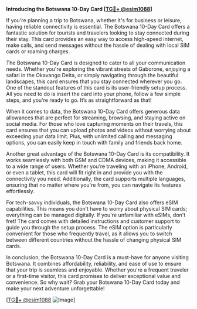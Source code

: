 **Introducing the Botswana 10-Day Card [[TG💪+ @esim1088](https://t.me/s/esim1088)]**

If you're planning a trip to Botswana, whether it's for business or leisure, having reliable connectivity is essential. The Botswana 10-Day Card offers a fantastic solution for tourists and travelers looking to stay connected during their stay. This card provides an easy way to access high-speed internet, make calls, and send messages without the hassle of dealing with local SIM cards or roaming charges.

The Botswana 10-Day Card is designed to cater to all your communication needs. Whether you're exploring the vibrant streets of Gaborone, enjoying a safari in the Okavango Delta, or simply navigating through the beautiful landscapes, this card ensures that you stay connected wherever you go. One of the standout features of this card is its user-friendly setup process. All you need to do is insert the card into your phone, follow a few simple steps, and you're ready to go. It’s as straightforward as that!

When it comes to data, the Botswana 10-Day Card offers generous data allowances that are perfect for streaming, browsing, and staying active on social media. For those who love capturing moments on their travels, this card ensures that you can upload photos and videos without worrying about exceeding your data limit. Plus, with unlimited calling and messaging options, you can easily keep in touch with family and friends back home.

Another great advantage of the Botswana 10-Day Card is its compatibility. It works seamlessly with both GSM and CDMA devices, making it accessible to a wide range of users. Whether you’re traveling with an iPhone, Android, or even a tablet, this card will fit right in and provide you with the connectivity you need. Additionally, the card supports multiple languages, ensuring that no matter where you're from, you can navigate its features effortlessly.

For tech-savvy individuals, the Botswana 10-Day Card also offers eSIM capabilities. This means you don’t have to worry about physical SIM cards; everything can be managed digitally. If you're unfamiliar with eSIMs, don't fret! The card comes with detailed instructions and customer support to guide you through the setup process. The eSIM option is particularly convenient for those who frequently travel, as it allows you to switch between different countries without the hassle of changing physical SIM cards.

In conclusion, the Botswana 10-Day Card is a must-have for anyone visiting Botswana. It combines affordability, reliability, and ease of use to ensure that your trip is seamless and enjoyable. Whether you're a frequent traveler or a first-time visitor, this card promises to deliver exceptional value and convenience. So why wait? Grab your Botswana 10-Day Card today and make your next adventure unforgettable!

[[TG💪+ @esim1088](https://t.me/s/esim1088) ![Image](https://i.postimg.cc/Y0z9fWf4/image.png)]